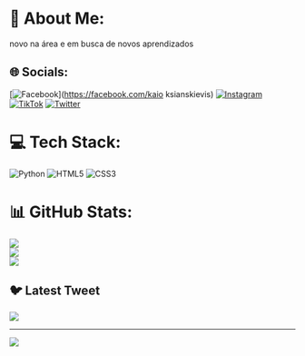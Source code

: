 # 💫 About Me:
novo na área e em busca de novos aprendizados<br>


## 🌐 Socials:
[![Facebook](https://img.shields.io/badge/Facebook-%231877F2.svg?logo=Facebook&logoColor=white)](https://facebook.com/kaio ksianskievis) [![Instagram](https://img.shields.io/badge/Instagram-%23E4405F.svg?logo=Instagram&logoColor=white)](https://instagram.com/@kksianskievis) [![TikTok](https://img.shields.io/badge/TikTok-%23000000.svg?logo=TikTok&logoColor=white)](https://tiktok.com/@@arte_diversa) [![Twitter](https://img.shields.io/badge/Twitter-%231DA1F2.svg?logo=Twitter&logoColor=white)](https://twitter.com/@kaio19042006) 

# 💻 Tech Stack:
![Python](https://img.shields.io/badge/python-3670A0?style=for-the-badge&logo=python&logoColor=ffdd54) ![HTML5](https://img.shields.io/badge/html5-%23E34F26.svg?style=for-the-badge&logo=html5&logoColor=white) ![CSS3](https://img.shields.io/badge/css3-%231572B6.svg?style=for-the-badge&logo=css3&logoColor=white)
# 📊 GitHub Stats:
![](https://github-readme-stats.vercel.app/api?username=kaio-ksianskievis&theme=dracula&hide_border=false&include_all_commits=false&count_private=false)<br/>
![](https://github-readme-streak-stats.herokuapp.com/?user=kaio-ksianskievis&theme=dracula&hide_border=false)<br/>
![](https://github-readme-stats.vercel.app/api/top-langs/?username=kaio-ksianskievis&theme=dracula&hide_border=false&include_all_commits=false&count_private=false&layout=compact)

## 🐦 Latest Tweet
[![](https://gtce.itsvg.in/api?username=@kaio19042006)](https://github.com/VishwaGauravIn/github-twitter-card-embed)

---
[![](https://visitcount.itsvg.in/api?id=kaio-ksianskievis&icon=0&color=0)](https://visitcount.itsvg.in)

<!-- Proudly created with GPRM ( https://gprm.itsvg.in ) -->
